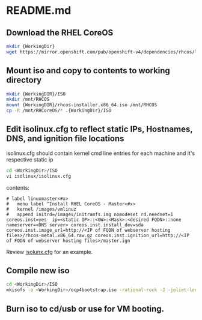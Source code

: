 # README.md

## Download the RHEL CoreOS 
```bash
mkdir {WorkingDir}
wget https://mirror.openshift.com/pub/openshift-v4/dependencies/rhcos/latest/latest/rhcos-installer.x86_64.iso
```

## Mount iso and copy to contents to working directory
```bash
mkdir {WorkingDIR}/ISO
mkdir /mnt/RHCOS
mount {WorkingDIR}/rhcos-installer.x86_64.iso /mnt/RHCOS
cp -R /mnt/RHCoreOS/* .{WorkingDir}/ISO
```
## Edit isolinux.cfg to reflect static IPs, Hostnames, DNS, and ignition file locations
isolinux.cfg should contain kernel cmd line entries for each machine and it's respective static ip
```bash
cd <WorkingDir>/ISO
vi isolinux/isolinux.cfg
```
contents:
```
# label linuxmaster<#x>
#   menu label ^Install RHEL CoreOS - Master<#x>
#   kernel /images/vmlinuz
#   append initrd=/images/initramfs.img nomodeset rd.neednet=1 coreos.inst=yes  ip=<static IP>::<GW>:<Mask>:<desired FQDN>::none nameserver=<DNS server> coreos.inst.install_dev=sda coreos.inst.image_url=http://<IP of FQDN of webserver hosting files>/rhcos-metal.x86_64.raw.gz coreos.inst.ignition_url=http://<IP of FQDN of webserver hosting files>/master.ign
```
Review [isolunx.cfg](isolinux.cfg) for an example.
## Compile new iso
```bash
cd <WorkingDir>/ISO
mkisofs -o <WorkingDir>/ocp4bootstrap.iso -rational-rock -J -joliet-long -eltorito-boot isolinux/isolinux.bin -eltorito-catalog isolinux/boot.cat -no-emul-boot -boot-load-size 4 -boot-info-table .
```
## Burn iso to cd/usb or use for VM booting.
